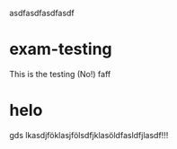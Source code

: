 asdfasdfasdfasdf
# exam-testing
This is the testing (No!)
faff
# helo

gds
lkasdjföklasjfölsdfjklasöldfasldfjlasdf!!!
